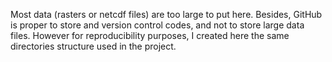 Most data (rasters or netcdf files) are too large to put here. Besides, GitHub is proper to store and version control codes, and not to store large data files. However for reproducibility purposes, I created here the same directories structure used in the project.

